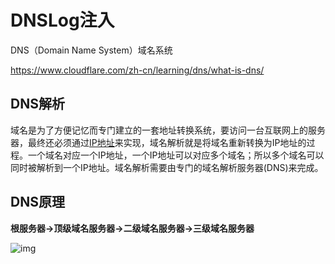 # DNSLog注入

DNS（Domain Name System）域名系统

https://www.cloudflare.com/zh-cn/learning/dns/what-is-dns/

## DNS解析

域名是为了方便记忆而专门建立的一套地址转换系统，要访问一台互联网上的服务器，最终还必须通过[IP地址](https://baike.baidu.com/item/IP地址)来实现，域名解析就是将域名重新转换为IP地址的过程。一个域名对应一个IP地址，一个IP地址可以对应多个域名；所以多个域名可以同时被解析到一个IP地址。域名解析需要由专门的域名解析服务器(DNS)来完成。

## DNS原理

**根服务器->顶级域名服务器->二级域名服务器->三级域名服务器**

![img](https://bkimg.cdn.bcebos.com/pic/4e4a20a4462309f72ac61ab6720e0cf3d6cad6ed?x-bce-process=image/watermark,image_d2F0ZXIvYmFpa2UxNTA=,g_7,xp_5,yp_5/format,f_auto)